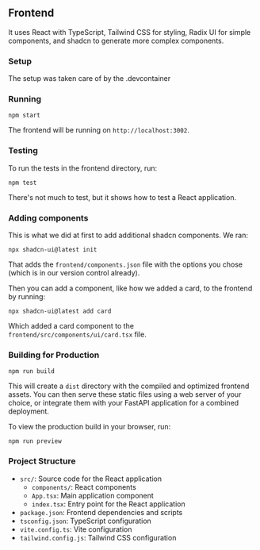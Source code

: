 ## Frontend

It uses React with TypeScript, Tailwind CSS for styling, Radix UI for simple components, and shadcn to generate more complex components.

### Setup

The setup was taken care of by the .devcontainer

### Running

`npm start`

The frontend will be running on `http://localhost:3002`.


### Testing

To run the tests in the frontend directory, run:
```
npm test
```

There's not much to test, but it shows how to test a React application.

### Adding components

This is what we did at first to add additional shadcn components.  We ran:

```
npx shadcn-ui@latest init
```

That adds the `frontend/components.json` file with the options you chose (which is
in our version control already).

Then you can add a component, like how we added a card, to the frontend by running:

```
npx shadcn-ui@latest add card
```

Which added a card component to the `frontend/src/components/ui/card.tsx` file.


### Building for Production

`npm run build`

This will create a `dist` directory with the compiled and optimized frontend
assets. You can then serve these static files using a web server of your choice,
or integrate them with your FastAPI application for a combined deployment.

To view the production build in your browser, run:
```
npm run preview
```

### Project Structure

- `src/`: Source code for the React application
  - `components/`: React components
  - `App.tsx`: Main application component
  - `index.tsx`: Entry point for the React application
- `package.json`: Frontend dependencies and scripts
- `tsconfig.json`: TypeScript configuration
- `vite.config.ts`: Vite configuration
- `tailwind.config.js`: Tailwind CSS configuration 